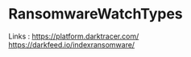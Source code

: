 # RansomwareWatchTypes

Links :
  https://platform.darktracer.com/
  https://darkfeed.io/indexransomware/

